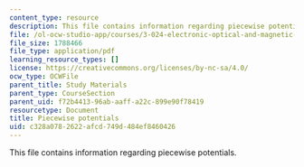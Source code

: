 ```yaml
---
content_type: resource
description: This file contains information regarding piecewise potentials.
file: /ol-ocw-studio-app/courses/3-024-electronic-optical-and-magnetic-properties-of-materials-spring-2013/c328a0782622afcd749d484ef8460426_MIT3_024S13_study3.pdf
file_size: 1788466
file_type: application/pdf
learning_resource_types: []
license: https://creativecommons.org/licenses/by-nc-sa/4.0/
ocw_type: OCWFile
parent_title: Study Materials
parent_type: CourseSection
parent_uid: f72b4413-96ab-aaff-a22c-899e90f78419
resourcetype: Document
title: Piecewise potentials
uid: c328a078-2622-afcd-749d-484ef8460426
---
```

This file contains information regarding piecewise potentials.
